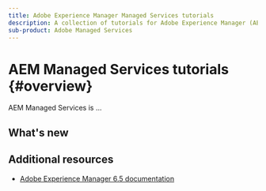 ```yaml
---
title: Adobe Experience Manager Managed Services tutorials
description: A collection of tutorials for Adobe Experience Manager (AEM) Managed Services
sub-product: Adobe Managed Services
---
```

# AEM Managed Services tutorials {#overview}

AEM Managed Services is ...

<div id="whats-new-section">

## What's new

</div>

<div id="recs-overview-body-1"></div>
<div id="recs-overview-body-2"></div>
<div id="recs-overview-body-3"></div>
<div id="recs-overview-body-4"></div>
<div id="recs-overview-body-5"></div>
<div id="recs-overview-body-6"></div>

<div id="staff-picks-section">


## Additional resources

* [Adobe Experience Manager 6.5 documentation](https://experienceleague.adobe.com/docs/experience-manager-65.html)
